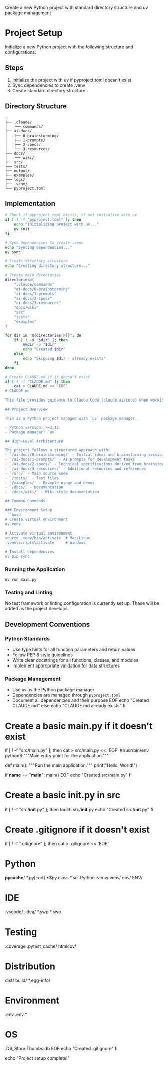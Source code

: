 Create a new Python project with standard directory structure and uv package management

# Project Setup

Initialize a new Python project with the following structure and configurations:

## Steps

1. Initialize the project with uv if pyproject.toml doesn't exist
2. Sync dependencies to create .venv
3. Create standard directory structure

## Directory Structure

```
.
├── .claude/
│   └── commands/
├── ai-docs/
│   ├── 0-brainstorming/
│   ├── 1-prompts/
│   ├── 2-specs/
│   └── 3-resources/
├── docs/
│   └── wiki/
├── src/
├── tests/
├── output/
├── examples/
├── logs/
├── .venv/
└── pyproject.toml
```

## Implementation

```bash
# Check if pyproject.toml exists, if not initialize with uv
if [ ! -f "pyproject.toml" ]; then
    echo "Initializing project with uv..."
    uv init
fi

# Sync dependencies to create .venv
echo "Syncing dependencies..."
uv sync

# Create directory structure
echo "Creating directory structure..."

# Create main directories
directories=(
    ".claude/commands"
    "ai-docs/0-brainstorming"
    "ai-docs/1-prompts"
    "ai-docs/2-specs"
    "ai-docs/3-resources"
    "docs/wiki"
    "src"
    "tests"
    "examples"
)

for dir in "${directories[@]}"; do
    if [ ! -d "$dir" ]; then
        mkdir -p "$dir"
        echo "Created $dir"
    else
        echo "Skipping $dir - already exists"
    fi
done

# Create CLAUDE.md if it doesn't exist
if [ ! -f "CLAUDE.md" ]; then
    cat > CLAUDE.md << 'EOF'
# CLAUDE.md

This file provides guidance to Claude Code (claude.ai/code) when working with code in this repository.

## Project Overview

This is a Python project managed with `uv` package manager.

- Python version: >=3.12
- Package manager: `uv`

## High-Level Architecture

The project follows a structured approach with:
- `/ai-docs/0-brainstorming/` - Initial ideas and brainstorming sessions
- `/ai-docs/1-prompts/` - AI prompts for development tasks
- `/ai-docs/2-specs/` - Technical specifications derived from brainstorming
- `/ai-docs/3-resources/` - Additional resources and references
- `/src/` - Main source code
- `/tests/` - Test files
- `/examples/` - Example usage and demos
- `/docs/` - Documentation
- `/docs/wiki/` - Wiki-style documentation

## Common Commands

### Environment Setup
```bash
# Create virtual environment
uv venv

# Activate virtual environment
source .venv/bin/activate  # Mac/Linux
.venv\scripts\activate     # Windows

# Install dependencies
uv pip sync
```

### Running the Application
```bash
uv run main.py
```

### Testing and Linting
No test framework or linting configuration is currently set up. These will be added as the project develops.

## Development Conventions

### Python Standards
- Use type hints for all function parameters and return values
- Follow PEP 8 style guidelines
- Write clear docstrings for all functions, classes, and modules
- Implement appropriate validation for data structures

### Package Management
- Use `uv` as the Python package manager
- Dependencies are managed through `pyproject.toml`
- Document all dependencies and their purpose
EOF
    echo "Created CLAUDE.md"
else
    echo "CLAUDE.md already exists"
fi

# Create a basic main.py if it doesn't exist
if [ ! -f "src/main.py" ]; then
    cat > src/main.py << 'EOF'
#!/usr/bin/env python3
"""Main entry point for the application."""


def main():
    """Run the main application."""
    print("Hello, World!")


if __name__ == "__main__":
    main()
EOF
    echo "Created src/main.py"
fi

# Create a basic __init__.py in src
if [ ! -f "src/__init__.py" ]; then
    touch src/__init__.py
    echo "Created src/__init__.py"
fi

# Create .gitignore if it doesn't exist
if [ ! -f ".gitignore" ]; then
    cat > .gitignore << 'EOF'
# Python
__pycache__/
*.py[cod]
*$py.class
*.so
.Python
.venv/
venv/
env/
ENV/

# IDE
.vscode/
.idea/
*.swp
*.swo

# Testing
.coverage
.pytest_cache/
htmlcov/

# Distribution
dist/
build/
*.egg-info/

# Environment
.env
.env.*

# OS
.DS_Store
Thumbs.db
EOF
    echo "Created .gitignore"
fi

echo "Project setup complete!"
```